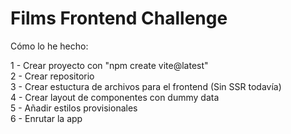 # Films Frontend Challenge

Cómo lo he hecho:

1 - Crear proyecto con "npm create vite@latest"<br />
2 - Crear repositorio<br />
3 - Crear estuctura de archivos para el frontend (Sin SSR todavía)<br />
4 - Crear layout de componentes con dummy data<br />
5 - Añadir estilos provisionales<br />
6 - Enrutar la app<br />